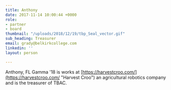 ```yaml
---
title: Anthony
date: 2017-11-14 10:00:44 +0000
role:
- partner
- board
thumbnail: "/uploads/2018/12/19/tbp_Seal_vector.gif"
sub_heading: Treasurer
email: grady@belkirkcollege.com
linkedin: ''
layout: person

---
```

Anthony, FL Gamma '18 is works at [https://harvestcroo.com/](https://harvestcroo.com/ "Harvest Croo") an agricultural robotics company and is the treasurer of TBAC.